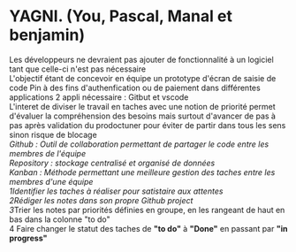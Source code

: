 # YAGNI. (You, Pascal, Manal et benjamin)
Les développeurs ne devraient pas ajouter de fonctionnalité à un logiciel tant que celle-ci n'est pas nécessaire  
L'objectif étant de concevoir en équipe un prototype d'écran de saisie de code Pin à des fins d'authenfication ou de paiement dans différentes applications 2 appli nécessaire : Gitbut et vscode  
L'interet de diviser le travail en taches avec une notion de priorité permet d'évaluer la compréhension des besoins mais surtout d'avancer de pas à pas après validation du prodoctuner pour éviter de partir dans tous les sens sinon risque de blocage  
*Github : Outil de collaboration permettant de partager le code entre les membres de l'équipe  
*Repository : stockage centralisé et organisé de données  
*Kanban : Méthode permettant une meilleure gestion des taches entre les membres d'une équipe  
1*Identifier les taches à réaliser pour satistaire aux attentes  
2*Rédiger les notes dans son propre Github project  
3*Trier les notes par priorités définies en groupe, en les rangeant de haut en bas dans la colonne "to do"  
4 Faire changer le statut des taches de __"to do"__ à __"Done"__ en passant par __"in progress"__ 
